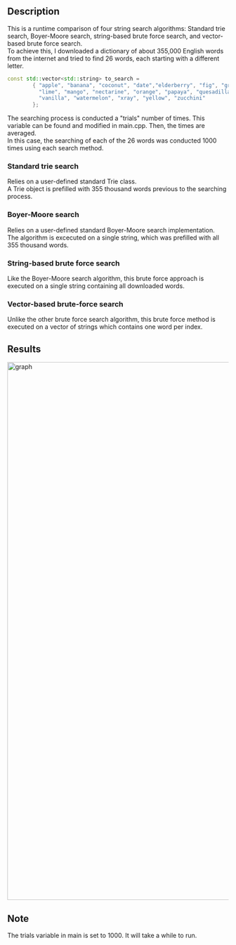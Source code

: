 ## Description
This is a runtime comparison of four string search algorithms: Standard trie search, Boyer-Moore search, string-based brute force search, and vector-based brute force search.
<br>
To achieve this, I downloaded a dictionary of about 355,000 English words from the internet and tried to find 26 words, each starting with a different letter.
<br>

```cpp
const std::vector<std::string> to_search =
        { "apple", "banana", "coconut", "date","elderberry", "fig", "grape", "hackberry","imbe", "jackfruit", "kiwi",
          "lime", "mango", "nectarine", "orange", "papaya", "quesadilla", "rambutan", "strawberry", "tangerine", "ugli",
          "vanilla", "watermelon", "xray", "yellow", "zucchini"
        };
```

The searching process is conducted a "trials" number of times. This variable can be found and modified in main.cpp. Then, the times are averaged.
<br>
In this case, the searching of each of the 26 words was conducted 1000 times using each search method.

### Standard trie search
Relies on a user-defined standard Trie class.
<br>
A Trie object is prefilled with 355 thousand words previous to the searching process.

### Boyer-Moore search
Relies on a user-defined standard Boyer-Moore search implementation.
<br>
The algorithm is excecuted on a single string, which was prefilled with all 355 thousand words.

### String-based brute force search
Like the Boyer-Moore search algorithm, this brute force approach is executed on a single string containing all downloaded words.

### Vector-based brute-force search
Unlike the other brute force search algorithm, this brute force method is executed on a vector of strings which contains one word per index.

## Results
<img width="1225" alt="graph" src="https://github.com/leonardo-blas/word-search-algorithms-comparison/assets/125172895/4019bc60-15ae-4c58-a1ff-b04633228141">

## Note
The trials variable in main is set to 1000. It will take a while to run.
